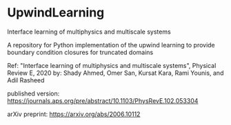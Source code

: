 # UpwindLearning
 Interface learning of multiphysics and multiscale systems
 
A repository for Python implementation of the upwind learning to provide boundary condition closures for truncated domains

Ref: "Interface learning of multiphysics and multiscale systems", Physical Review E, 2020 
by: Shady Ahmed, Omer San, Kursat Kara, Rami Younis, and Adil Rasheed 

published version: https://journals.aps.org/pre/abstract/10.1103/PhysRevE.102.053304

arXiv preprint: https://arxiv.org/abs/2006.10112

